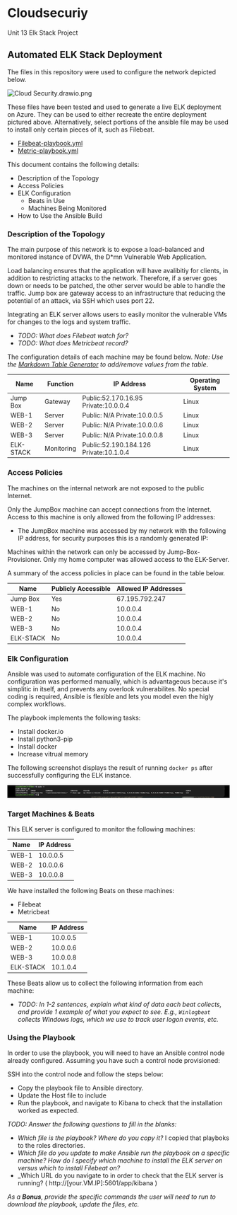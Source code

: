 # Cloudsecuriy
Unit 13 Elk Stack Project

## Automated ELK Stack Deployment

The files in this repository were used to configure the network depicted below.

![Cloud Security.drawio.png](https://github.com/RyanAish/Cloudsecuriy/blob/5292560eb0e2a9db4421c0232cbfd3083d0ebc79/Diagrams/Cloud%20Security.drawio.png)

These files have been tested and used to generate a live ELK deployment on Azure. They can be used to either recreate the entire deployment pictured above. Alternatively, select portions of the ansible file may be used to install only certain pieces of it, such as Filebeat.

  - [Filebeat-playbook.yml](https://github.com/RyanAish/Cloudsecurity/blob/7c06aa735a9e6023b397dd47477002a3997cfb6a/Anisble/filebeat-playbook.yml)
  - [Metric-playbook.yml](https://github.com/RyanAish/Cloudsecurity/blob/7c06aa735a9e6023b397dd47477002a3997cfb6a/Anisble/metricbeat-playbook.yml)

This document contains the following details:
- Description of the Topology
- Access Policies
- ELK Configuration
  - Beats in Use
  - Machines Being Monitored
- How to Use the Ansible Build


### Description of the Topology

The main purpose of this network is to expose a load-balanced and monitored instance of DVWA, the D*mn Vulnerable Web Application.

Load balancing ensures that the application will have avalibitiy for clients, in addition to restricting attacks to the network. Therefore, if a server goes down or needs to be patched, the other server would be able to handle the traffic. Jump box are gateway access to an infrastructure that reducing the potential of an attack, via SSH which uses port 22.

Integrating an ELK server allows users to easily monitor the vulnerable VMs for changes to the logs and system traffic.
- _TODO: What does Filebeat watch for?_
- _TODO: What does Metricbeat record?_

The configuration details of each machine may be found below.
_Note: Use the [Markdown Table Generator](http://www.tablesgenerator.com/markdown_tables) to add/remove values from the table_.

| Name     | Function | IP Address | Operating System |
|----------|----------|------------|------------------|
| Jump Box | Gateway  | Public:52.170.16.95 Private:10.0.0.4   | Linux    |
| WEB-1    | Server   | Public: N/A Private:10.0.0.5   | Linux            |
| WEB-2    | Server   | Public: N/A Private:10.0.0.6   | Linux            |
| WEB-3    | Server   | Public: N/A Private:10.0.0.8   | Linux            |
| ELK-STACK|Monitoring| Public:52.190.184.126 Private:10.1.0.4 | Linux    |

### Access Policies

The machines on the internal network are not exposed to the public Internet. 

Only the JumpBox machine can accept connections from the Internet. Access to this machine is only allowed from the following IP addresses:
- The JumpBox machine was accessed by my network with the following IP address, for security purposes this is a randomly generated IP: 

Machines within the network can only be accessed by Jump-Box-Provisioner.
Only my home computer was allowed access to the ELK-Server. 

A summary of the access policies in place can be found in the table below.

| Name     | Publicly Accessible | Allowed IP Addresses |
|----------|---------------------|----------------------|
| Jump Box | Yes                 | 67.195.792.247       |
| WEB-1    | No                  | 10.0.0.4             |
| WEB-2    | No                  | 10.0.0.4             |
| WEB-3    | No                  | 10.0.0.4             |
| ELK-STACK| No                  | 10.0.0.4             |

### Elk Configuration

Ansible was used to automate configuration of the ELK machine. No configuration was performed manually, which is advantageous because it's simplitic in itself, and prevents any overlook vulnerabilites. No special coding is required, Ansible is flexible and lets you model even the higly complex workflows.

The playbook implements the following tasks:

* Install docker.io
* Install python3-pip
* Install docker
* Increase vitrual memory



The following screenshot displays the result of running `docker ps` after successfully configuring the ELK instance.

![Docker.png](https://github.com/RyanAish/Cloudsecurity/blob/3f2bb624405fff5d218f8493fcfbfbbd33470cc0/Images/Docker%20copy.png)

### Target Machines & Beats
This ELK server is configured to monitor the following machines:

| Name     | IP Address|
|----------|----------|
| WEB-1    | 10.0.0.5 |
| WEB-2    | 10.0.0.6 |
| WEB-3    | 10.0.0.8 |


We have installed the following Beats on these machines:
* Filebeat
* Metricbeat

| Name     | IP Address|
|----------|----------|
| WEB-1    | 10.0.0.5 |
| WEB-2    | 10.0.0.6 |
| WEB-3    | 10.0.0.8 |
| ELK-STACK| 10.1.0.4 |


These Beats allow us to collect the following information from each machine:
- _TODO: In 1-2 sentences, explain what kind of data each beat collects, and provide 1 example of what you expect to see. E.g., `Winlogbeat` collects Windows logs, which we use to track user logon events, etc._

### Using the Playbook
In order to use the playbook, you will need to have an Ansible control node already configured. Assuming you have such a control node provisioned: 

SSH into the control node and follow the steps below:
- Copy the playbook file to Ansible directory.
- Update the Host file to include  
- Run the playbook, and navigate to Kibana to check that the installation worked as expected.

_TODO: Answer the following questions to fill in the blanks:_
- _Which file is the playbook? Where do you copy it?_ I copied that playboks to the roles directories.
- _Which file do you update to make Ansible run the playbook on a specific machine? How do I specify which machine to install the ELK server on versus which to install Filebeat on?_
- _Which URL do you navigate to in order to check that the ELK server is running? ( http://[your.VM.IP]:5601/app/kibana )

_As a **Bonus**, provide the specific commands the user will need to run to download the playbook, update the files, etc._
